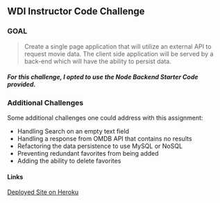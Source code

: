 ## WDI Instructor Code Challenge

### GOAL 

> Create a single page application that will utilize an external API to request movie data. The client side application will be served by a back-end which will have the ability to persist data.

##### For this challenge, I opted to use the Node Backend Starter Code provided.

### Additional Challenges

Some additional challenges one could address with this assignment: 
* Handling Search on an empty text field
* Handling a response from OMDB API that contains no results
* Refactoring the data persistence to use MySQL or NoSQL
* Preventing redundant favorites from being added
* Adding the ability to delete favorites

#### Links

[Deployed Site on Heroku](https://infinite-refuge-10616.herokuapp.com/)
